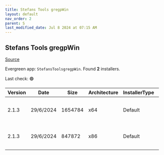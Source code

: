 ```yaml
---
title: Stefans Tools gregpWin
layout: default
nav_order: 2
parent: S
last_modified_date: Jul 8 2024 at 07:15 AM
---
```


## Stefans Tools gregpWin

[Source](https://tools.stefankueng.com/grepWin.html)

Evergreen app: `StefansToolsgregpWin`. Found **2** installers.

Last check: 🟢

| Version | Date      | Size    | Architecture | InstallerType | Type | URI                                                                                                                                                                          |
| ------- | --------- | ------- | ------------ | ------------- | ---- | ---------------------------------------------------------------------------------------------------------------------------------------------------------------------------- |
| 2.1.3   | 29/6/2024 | 1654784 | x64          | Default       | msi  | [https://github.com/stefankueng/grepWin/releases/download/2.1.3/grepWin-2.1.3-x64.msi](https://github.com/stefankueng/grepWin/releases/download/2.1.3/grepWin-2.1.3-x64.msi) |
| 2.1.3   | 29/6/2024 | 847872  | x86          | Default       | msi  | [https://github.com/stefankueng/grepWin/releases/download/2.1.3/grepWin-2.1.3.msi](https://github.com/stefankueng/grepWin/releases/download/2.1.3/grepWin-2.1.3.msi)         |
